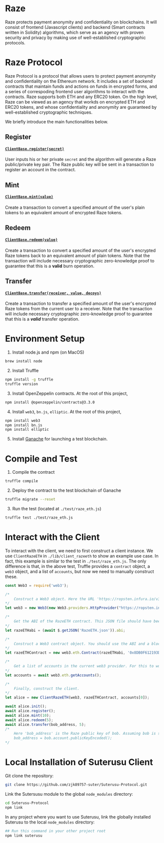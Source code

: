 # Raze

Raze protects payment anonymity and confidentiality on blockchains. It will consist of frontend (Javascript clients) and backend (Smart contracts written in Solidity) algorithms, which serve as an agency with proven security and privacy by making use of well-established cryptographic protocols.


# Raze Protocol 

Raze Protocol is a protocol that allows users to protect payment anonymity and confidentiality on the Ethereum network. It includes a set of backend contracts that maintain funds and actions on funds in encrypted forms, and a series of correspoding frontend user algorithms to interact with the contracts. Raze supports both ETH and any ERC20 token. On the high level, Raze can be viewed as an agency that workds on encrypted ETH and ERC20 tokens, and whose confidentiality and
anonymity are guaranteed by well-established cryptographic techniques. 


We briefly introduce the main functionalities below. 

## Register
#### [`ClientBase.register(secret)`](./lib/client_base.js#L431)
User inputs his or her private `secret` and the algorithm will generate a Raze public/private key pair. The Raze public key will be sent in a transaction to register an account in the contract.


## Mint 
#### [`ClientBase.mint(value)`](./src/client_base.js#L501)
Create a transaction to convert a specified amount of the user's plain tokens to an equivalent amount of encrypted Raze tokens.

## Redeem 
#### [`ClientBase.redeem(value)`](./src/client_base.js#L518)
Create a transaction to convert a specified amount of the user's encrypted Raze tokens back to an equivalent amount of plain tokens. Note that the transaction will include necessary cryptographic zero-knowledge proof to guarantee that this is a **valid** burn operation. 


## Transfer
#### [`ClientBase.transfer(receiver, value, decoys)`](./src/client_base.js#L617)
Create a transaction to transfer a specified amount of the user's encrypted Raze tokens from the current user to a receiver. Note that the transaction will include necessary cryptographic zero-knowledge proof to guarantee that this is a ***valid*** transfer operation.



# Environment Setup

1. Install node.js and npm (on MacOS)
```bash
brew install node 
```

2. Install Truffle
```bash
npm install -g truffle
truffle version
```

3. Install OpenZeppelin contracts. At the root of this project,
```bash
npm install @openzeppelin/contracts@3.3.0
```

4. Install `web3`, `bn.js`, `elliptic`. At the root of this project,
```bash
npm install web3
npm install bn.js
npm install elliptic
```

5. Install [Ganache](https://www.trufflesuite.com/ganache) for launching a test blockchain.


# Compile and Test

1. Compile the contract
```bash
truffle compile
```

2. Deploy the contract to the test blockchain of Ganache
```bash
truffle migrate --reset
```

3. Run the test (located at `./test/raze_eth.js`)
```bash
truffle test ./test/raze_eth.js
```

# Interact with the Client
To interact with the client, we need to first construct a client instance. We use `ClientRazeETH` in `./lib/client_razeeth` to show an example use case. In fact, this example is similar to the test in `./test/raze_eth.js`. The only difference is that, in the above test, Truffle provides a `contract` object, a `web3` object, and a list of `accounts`, but now we need to manually construct these. 

```js
const Web3 = require('web3');

/* 
    Construct a Web3 object. Here the URL 'https://ropsten.infura.io/v3/f0133270d95d492aa5d4bb8944b36bc6' is for the Ropsten Testnet, which is an official Ethereum test network. The last component 'f0133270d95d492aa5d4bb8944b36bc6' is my test project ID, which you can use.
*/
let web3 = new Web3(new Web3.providers.HttpProvider("https://ropsten.infura.io/v3/f0133270d95d492aa5d4bb8944b36bc6"));

/*
    Get the ABI of the RazeETH contract. This JSON file should have been generated when you run `truffle compile`. You just need to copy it to appropriate location so that `$.getJSON(***)` can find it.
*/
let razeETHabi = (await $.getJSON('RazeETH.json')).abi;

/*
    Construct a Web3 contract object. You should use the ABI and a blockchain address where you deploy the contract. Here the address '0x8DB0F612193D14A44c71bc58d3d89064a7545ebE' is where I deploy the RazeETH contract on the Ropsten Testnet. You can also use it, or use your own if you know how to deploy a contract on Ropsten.
*/
let razeETHContract = new web3.eth.Contract(razeETHabi, '0x8DB0F612193D14A44c71bc58d3d89064a7545ebE');

/*
    Get a list of accounts in the current web3 provider. For this to work, you need to install the MetaMask browser plugin and create an account there.
*/
let accounts = await web3.eth.getAccounts();

/*
    Finally, construct the client.
*/
let alice = new ClientRazeETH(web3, razeETHContract, accounts[0]);

await alice.init();
await alice.register();
await alice.mint(10);
await alice.redeem(5);
await alice.transfer(bob_address, 5); 
/*
    Here 'bob_address' is the Raze public key of bob. Assuming bob is similarly constructed like alice, then 
    bob_address = bob.account.publicKeyEncoded();
*/
```


# Local Installation of Suterusu Client
Git clone the repository:
```bash
git clone https://github.com/zjk89757-suter/Suterusu-Protocol.git
```

Link the Sutersusu module to the global `node_modules` directory:
```bash
cd Suterusu-Protocol
npm link
```

In any project where you want to use Suterusu, link the globally installed Suterusu to the local `node_modules` directory:
```bash
## Run this command in your other project root
npm link suterusu 
```



